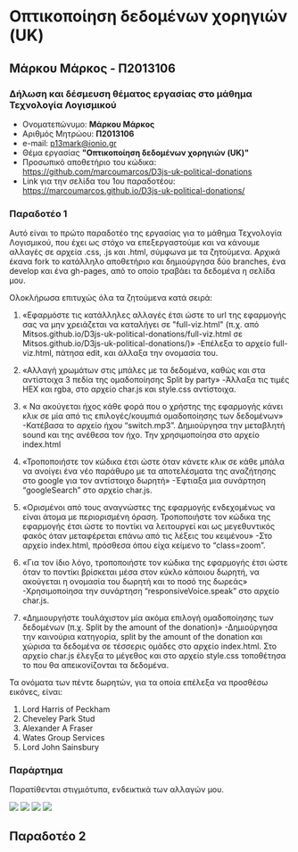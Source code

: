# Οπτικοποίηση δεδομένων χορηγιών (UK)
## Μάρκου Μάρκος - Π2013106
### Δήλωση και δέσμευση θέματος εργασίας στο μάθημα Τεχνολογία Λογισμικού

*  Ονοματεπώνυμο: **Μάρκου Μάρκος**
*  Αριθμός Μητρώου: **Π2013106**
*  e-mail: p13mark@ionio.gr
*  Θέμα εργασίας **"Οπτικοποίηση δεδομένων χορηγιών (UK)"**
*  Προσωπικό αποθετήριο του κώδικα: https://github.com/marcoumarcos/D3js-uk-political-donations
*  Link για την σελίδα του 1ου παραδοτέου: https://marcoumarcos.github.io/D3js-uk-political-donations/

### Παραδοτέο 1

Αυτό είναι το πρώτο παραδοτέο της εργασίας για το μάθημα Τεχνολογία Λογισμικού, που έχει ως στόχο να επεξεργαστούμε και να κάνουμε αλλαγές σε αρχεία .css, .js και .html, σύμφωνα με τα ζητούμενα. Αρχικά έκανα fork το κατάλληλο αποθετήριο και δημιούργησα δύο branches, ένα develop και ένα gh-pages, από το οποίο τραβάει τα δεδομένα η σελίδα μου.

Ολοκλήρωσα επιτυχώς όλα τα ζητούμενα κατά σειρά:
1.	«Εφαρμόστε τις κατάλληλες αλλαγές έτσι ώστε το url της εφαρμογής σας να μην χρειάζεται να καταλήγει σε "full-viz.html" (π.χ. από Mitsos.github.io/D3js-uk-political-donations/full-viz.html σε Mitsos.github.io/D3js-uk-political-donations/)»
  -Επέλεξα το αρχείο full-viz.html, πάτησα edit, και άλλαξα την ονομασία του.

2.	«Αλλαγή χρωμάτων στις μπάλες με τα δεδομένα, καθώς και στα αντίστοιχα 3 πεδία της ομαδοποίησης Split by party»
  -Άλλαξα τις τιμές HEX και rgba, στο αρχείο char.js και style.css αντίστοιχα.

3.	« Να ακούγεται ήχος κάθε φορά που ο χρήστης της εφαρμογής κάνει κλικ σε μία από τις επιλογές/κουμπιά ομαδοποίησης των δεδομένων»
  -Κατέβασα το αρχείο ήχου “switch.mp3”. Δημιούργησα την μεταβλητή sound και της ανέθεσα τον ήχο. Την χρησιμοποίησα στο αρχείο       index.html

4.	«Τροποποιήστε τον κώδικα έτσι ώστε όταν κάνετε κλικ σε κάθε μπάλα να ανοίγει ένα νέο παράθυρο με τα αποτελέσματα της αναζήτησης στο google για τον αντίστοιχο δωρητή»
  -Έφτιαξα μια συνάρτηση “googleSearch” στο αρχείο char.js.

5.	«Ορισμένοι από τους αναγνώστες της εφαρμογής ενδεχομένως να είναι άτομα με περιορισμένη όραση. Τροποποιήστε τον κώδικα της εφαρμογής έτσι ώστε το ποντίκι να λειτουργεί και ως μεγεθυντικός φακός όταν μεταφέρεται επάνω από τις λέξεις του κειμένου»
  -Στο αρχείο index.html, πρόσθεσα όπου είχα κείμενο το “class=zoom”.

6.	«Για τον ίδιο λόγο, τροποποιήστε τον κώδικα της εφαρμογής έτσι ώστε όταν το ποντίκι βρίσκεται μέσα στον κύκλο κάποιου δωρητή, να ακούγεται η ονομασία του δωρητή και το ποσό της δωρεάς»
  -Χρησιμοποίησα την συνάρτηση “responsiveVoice.speak” στο αρχείο char.js.

7.	«Δημιουργήστε τουλάχιστον μία ακόμα επιλογή ομαδοποίησης των δεδομένων (π.χ. Split by the amount of the donation)»
  -Δημιούργησα την καινούρια κατηγορία, split by the amount of the donation και χώρισα τα δεδομένα σε τέσσερις ομάδες στο αρχείο  index.html. Στο αρχείο char.js έλεγξα το μέγεθος και στο αρχείο style.css τοποθέτησα το που θα απεικονίζονται τα δεδομένα.

Τα ονόματα των πέντε δωρητών, για τα οποία επέλεξα να προσθέσω εικόνες, είναι:
1.	Lord Harris of Peckham
2.	Cheveley Park Stud
3.	Alexander A Fraser
4.	Wates Group Services
5.	Lord John Sainsbury

### Παράρτημα

Παρατίθενται στιγμιότυπα, ενδεικτικά των αλλαγών μου.

<img src="https://i.imgur.com/KcoUAzx.png"/> 

<img src="https://i.imgur.com/riwZAiS.png"/> 

<img src="https://i.imgur.com/TN5N1MY.png"/> 

<img src="https://i.imgur.com/638KCW2.png"/> 


 ## Παραδοτέο 2
